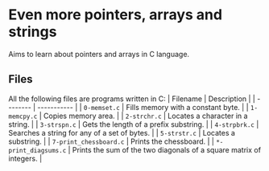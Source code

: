 # Even more pointers, arrays and strings
Aims to learn about pointers and arrays in C language.

## Files
All the following files are programs written in C:
| Filename | Description |
| -------- | ----------- |
| `0-memset.c` | Fills memory with a constant byte. |
| `1-memcpy.c` | Copies memory area. |
| `2-strchr.c` | Locates a character in a string. |
| `3-strspn.c` | Gets the length of a prefix substring. |
| `4-strpbrk.c` | Searches a string for any of a set of bytes. |
| `5-strstr.c` | Locates a substring. |
| `7-print_chessboard.c` | Prints the chessboard. |
| `*-print_diagsums.c` | Prints the sum of the two diagonals of a square matrix of integers. |
